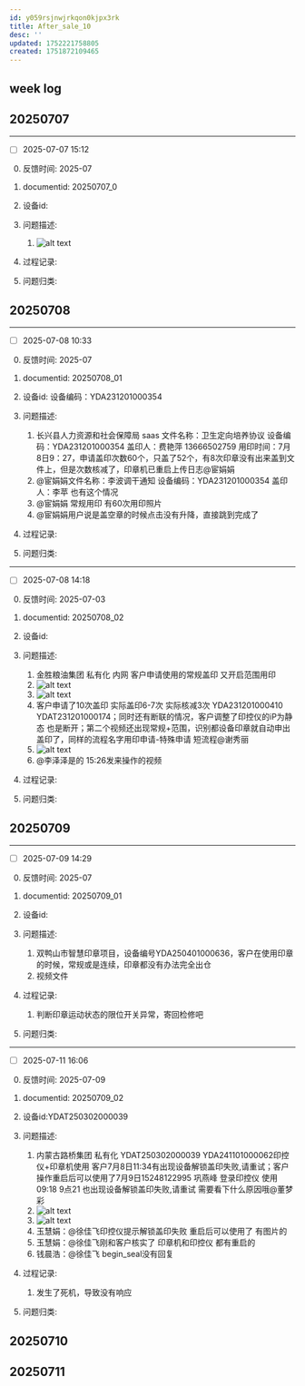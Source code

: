 ```yaml
---
id: y059rsjnwjrkqon0kjpx3rk
title: After_sale_10
desc: ''
updated: 1752221758805
created: 1751872109465
---
```


## week log

## 20250707

-----------------

- [ ] 2025-07-07 15:12

0. 反馈时间: 2025-07
1. documentid: 20250707_0
2. 设备id:
3. 问题描述:
   1. ![alt text](assets/image-20250707_151403-88f0e346.png)

4. 过程记录:

5. 问题归类:


## 20250708

-----------------

- [ ] 2025-07-08 10:33

0. 反馈时间: 2025-07
1. documentid: 20250708_01
2. 设备id: 设备编码：YDA231201000354
3. 问题描述:
   1. 长兴县人力资源和社会保障局 saas 文件名称：卫生定向培养协议 设备编码：YDA231201000354 盖印人：费艳萍 13666502759 用印时间：7月8日9：27，申请盖印次数60个，只盖了52个，有8次印章没有出来盖到文件上，但是次数核减了，印章机已重启上传日志@宦娟娟
   2. @宦娟娟文件名称：李波调干通知  设备编码：YDA231201000354   盖印人：李苹    也有这个情况
   3. @宦娟娟  常规用印   有60次用印照片
   4. @宦娟娟用户说是盖空章的时候点击没有升降，直接跳到完成了

4. 过程记录:

5. 问题归类:

-----------------

- [ ] 2025-07-08 14:18

0. 反馈时间: 2025-07-03
1. documentid: 20250708_02
2. 设备id:
3. 问题描述:
   1. 金胜粮油集团  私有化 内网  客户申请使用的常规盖印 又开启范围用印
   2. ![alt text](assets/image-20250708_141914-0998da69.png)
   3. ![alt text](assets/image-20250708_141940-d50c32cc.png)
   4. 客户申请了10次盖印 实际盖印6-7次 实际核减3次 YDA231201000410 YDAT231201000174；同时还有断联的情况，客户调整了印控仪的iP为静态 也是断开；第二个视频还出现常规+范围，识别都设备印章就自动申出盖印了，同样的流程名字用印申请-特殊申请 短流程@谢秀丽
   5. ![alt text](assets/image-20250708_141959-c66c0803.png)
   6. @李泽泽是的  15:26发来操作的视频

4. 过程记录:

5. 问题归类:


## 20250709

-----------------

- [ ] 2025-07-09 14:29

0. 反馈时间: 2025-07
1. documentid: 20250709_01
2. 设备id:
3. 问题描述:
   1. 双鸭山市智慧印章项目，设备编号YDA250401000636，客户在使用印章的时候，常规或是连续，印章都没有办法完全出仓
   2. 视频文件

4. 过程记录:
   1. 判断印章运动状态的限位开关异常，寄回检修吧

5. 问题归类:

-----------------

- [ ] 2025-07-11 16:06

0. 反馈时间: 2025-07-09
1. documentid: 20250709_02
2. 设备id:YDAT250302000039
3. 问题描述:
   1. 内蒙古路桥集团 私有化 YDAT250302000039 YDA241101000062印控仪+印章机使用 客户7月8日11:34有出现设备解锁盖印失败,请重试；客户操作重启后可以使用了7月9日15248122995 巩燕峰 登录印控仪 使用09:18 9点21 也出现设备解锁盖印失败,请重试 需要看下什么原因哦@董梦彩
   2. ![alt text](assets/image-20250711_160750-d2c2202d.png)
   3. ![alt text](assets/image-20250711_160756-052bb690.png)
   4. 玉慧娟：@徐佳飞印控仪提示解锁盖印失败  重启后可以使用了 有图片的
   5. 玉慧娟：@徐佳飞刚和客户核实了 印章机和印控仪 都有重启的
   6. 钱晨浩：@徐佳飞 begin_seal没有回复

4. 过程记录:
   1. 发生了死机，导致没有响应

5. 问题归类:

## 20250710

## 20250711
